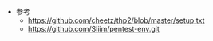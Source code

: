 - 参考
  - https://github.com/cheetz/thp2/blob/master/setup.txt
  - https://github.com/Sliim/pentest-env.git
